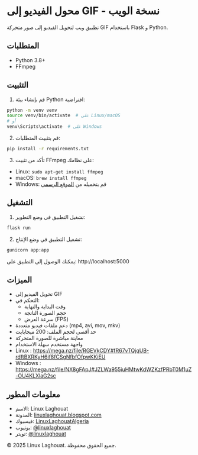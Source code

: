 # محول الفيديو إلى GIF - نسخة الويب

تطبيق ويب لتحويل الفيديو إلى صور متحركة GIF باستخدام Flask و Python.

## المتطلبات

- Python 3.8+
- FFmpeg

## التثبيت

1. قم بإنشاء بيئة Python افتراضية:
```bash
python -m venv venv
source venv/bin/activate  # على Linux/macOS
# أو
venv\Scripts\activate  # على Windows
```

2. قم بتثبيت المتطلبات:
```bash
pip install -r requirements.txt
```

3. تأكد من تثبيت FFmpeg على نظامك:
- Linux: `sudo apt-get install ffmpeg`
- macOS: `brew install ffmpeg`
- Windows: قم بتحميله من [الموقع الرسمي](https://ffmpeg.org/download.html)

## التشغيل

1. تشغيل التطبيق في وضع التطوير:
```bash
flask run
```

2. تشغيل التطبيق في وضع الإنتاج:
```bash
gunicorn app:app
```

يمكنك الوصول إلى التطبيق على: http://localhost:5000

## الميزات

- تحويل الفيديو إلى GIF
- التحكم في:
  - وقت البداية والنهاية
  - حجم الصورة الناتجة
  - سرعة العرض (FPS)
- دعم ملفات فيديو متعددة (mp4, avi, mov, mkv)
- حد أقصى لحجم الملف: 200 ميجابايت
- معاينة مباشرة للصورة المتحركة
- واجهة مستخدم سهلة الاستخدام
- Linux : https://mega.nz/file/RGEVkCDY#fR67vTQjqUB-rdftBXRKyH6if8fCSgNfbfOfpwKKiEU
- Windows : https://mega.nz/file/NX8gFApJ#JZLWa955iuHMtwKdWZKzfPRbT0M1uZ-OU4KLXlaG2sc


## معلومات المطور

- الاسم: Linux Laghouat
- المدونة: [linuxlaghouat.blogspot.com](https://linuxlaghouat.blogspot.com/)
- فيسبوك: [LinuxLaghouatAlgeria](https://www.facebook.com/LinuxLaghouatAlgeria)
- يوتيوب: [@linuxlaghouat](https://www.youtube.com/@linuxlaghouat)
- تويتر: [@linuxlaghouat](https://x.com/linuxlaghouat)

© 2025 Linux Laghouat. جميع الحقوق محفوظة.
